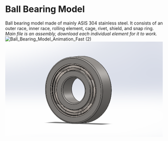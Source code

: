 # Ball Bearing Model
Ball bearing model made of mainly ASIS 304 stainless steel. It consists of an outer race, inner race, rolling element, cage, rivet, shield, and snap ring. *Main file is an assembly, download each individual element for it to work.*
![Ball_Bearing_Model_Animation_Fast (2)](https://github.com/mgmarcha/3D_Models_Portfolio/assets/156630864/1394b1ab-7979-44d9-9645-1897dc33daab)
![Ball Bearing Model](https://github.com/mgmarcha/3D_Models_Portfolio/blob/main/Ball_Bearing_Model/Ball_Bearing_Model_Cover.png)
